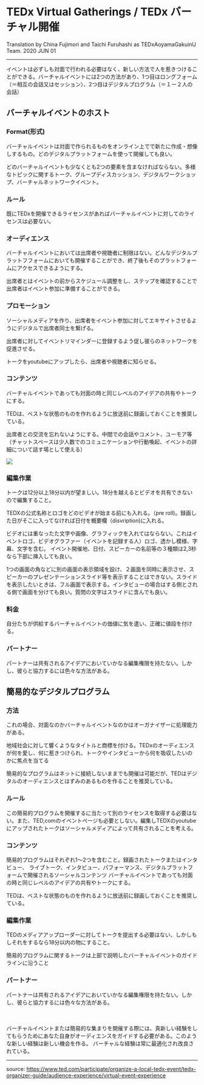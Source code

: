# TEDx Virtual Gatherings / TEDx バーチャル開催
Translation by China Fujimori and Taichi Furuhashi as TEDxAoyamaGakuinU Team.
2020 JUN 01

---

イベントは必ずしも対面で行われる必要はなく、新しい方法で人を惹きつけることができる。バーチャルイベントには2つの方法があり、1つ目はロングフォーム（＝相互の会話又はセッション）、2つ目はデジタルプログラム（＝１ー２人の会話）


## バーチャルイベントのホスト
### Format(形式)
バーチャルイベントは対面で作られるものをオンライン上でで新たに作成・想像しするもの。どのデジタルプラットフォームを使って開催しても良い。

どのバーチャルイベントも少なくとも2つの要素を含まなければならない。多様なトピックに関するトーク、グループディスカッション、デジタルワークショップ、バーチャルネットワークイベント。

### ルール
既にTEDxを開催できるライセンスがあればバーチャルイベントに対してのライセンスは必要ない。

### オーディエンス
バーチャルイベントにおいては出席者や視聴者に制限はない。どんなデジタルプラットフフォームにおいても開催することができ、終了後もそのプラットフォームにアクセスできるようにする。

出席者とはイベントの前からスケジュール調整をし、ステップを確認することで出席者はイベント参加に準備することができる。

### プロモーション
ソーシャルメディアを作り、出席者をイベント参加に対してエキサイトさせるようにデジタルで出席者同士を繋げる。

出席者に対してイベントリマインダーに登録するよう促し彼らのネットワークを促進させる。

トークをyoutubeにアップしたら、出席者や視聴者に知らせる。

### コンテンツ
バーチャルイベントであっても対面の時と同じレベルのアイデアの共有やトークにする。

TEDは、ベストな状態のものを作れるように放送前に録画しておくことを推奨している。

出席者との交流を忘れないようにする。中間での会話やコメント、ユーモア等
（チャットスペースは少人数でのコミュニケーションや行動喚起、イベントの詳細について話す場として使える）

<img src="https://pb-assets.tedcdn.com/system/baubles/files/000/008/396/original/virtual_attendee_applause_TEDxRiodelaplata.png" >


### 編集作業
トークは12分以上18分以内が望ましい。18分を越えるとビデオを共有できないので編集すること。

TEDXの公式名称とロゴをどのビデオが始まる前にも入れる。（pre roll)。録画した日がそこに入ってなければ日付を概要欄（disvription)に入れる。

ビデオには重なったた文字や画像、グラフィックを入れてはならない。これはイベントロゴ、ビデオグラファー（イベントを記録する人）ロゴ、透かし模様、字幕、文字を含む。
イベント開催地、日付、スピーカーの名前等の３種類は2,3秒なら下部に挿入しても良い。

1つの画面の角などに別の画面の表示領域を設け、２画面を同時に表示させ、スピーカーのプレゼンテーションスライド等を表示することはできない。スライドを表示したいときは、フル画面で表示する。インタビューの場合はする側とされる側で画面を分けても良い。質問の文字はスライドに含んでも良い。


### 料金
自分たちが供給するバーチャルイベントの価値に気を遣い、正確に値段を付ける。


### パートナー
パートナーは共有されるアイデアにおいていかなる編集権限を持たない。しかし、彼らと協力するには色々な方法がある。



## 簡易的なデジタルプログラム
### 方法
これの場合、対面なのかバーチャルイベントなのかはオーガナイザーに処理能力がある。

地域社会に対して響くようなタイトルと商標を付ける。TEDxのオーディエンスが何を愛し、何に惹きつけられ、トークやインタビューから何を吸収したいのかに焦点を当てる

簡易的なプログラムはネットに接続しないままでも開催は可能だが、TEDはデジタルのオーディエンスとはずみのあるものを作ることを推奨している。

### ルール
この簡易的プログラムを開催するに当たって別のライセンスを取得する必要はない。また、TED,comのイベントページも必要としない。編集しTEDXのyoutubeにアップされたトークはソーシャルメディアによって共有されることを考える。

### コンテンツ
簡易的プログラムはそれぞれ1〜2つを含むこと。録画されたトークまたはインタビュー、
ライブトーク、インタビュー、パフォーマンス、デジタルプラットフォームで開催されるソーシャルコンテンツ
バーチャルイベントであっても対面の時と同じレベルのアイデアの共有やトークにする。

TEDは、ベストな状態のものを作れるように放送前に録画しておくことを推奨している。

### 編集作業
TEDのメディアアップローダーに対してトークを提出する必要はない、しかしもしそれをするなら18分以内の物にすること。

簡易的プログラムに関するトークは上部で説明したバーチャルイベントのガイドラインに沿うこと

### パートナー
パートナーは共有されるアイデアにおいていかなる編集権限を持たない。しかし、彼らと協力するには色々な方法がある。

　　　　　　　　　　　　　　　　　　　　　　　　　　　　　　　　　　　　　　　　　


バーチャルイベントまたは簡易的な集まりを開催する際には、真新しい経験をしてもらうためにあなた自身がオーディエンスをガイドする必要がある。このような新しい経験は新しい機会を作る。
バーチャルな経験は常に最適化され改良されている。

---

source: https://www.ted.com/participate/organize-a-local-tedx-event/tedx-organizer-guide/audience-experience/virtual-event-experience
